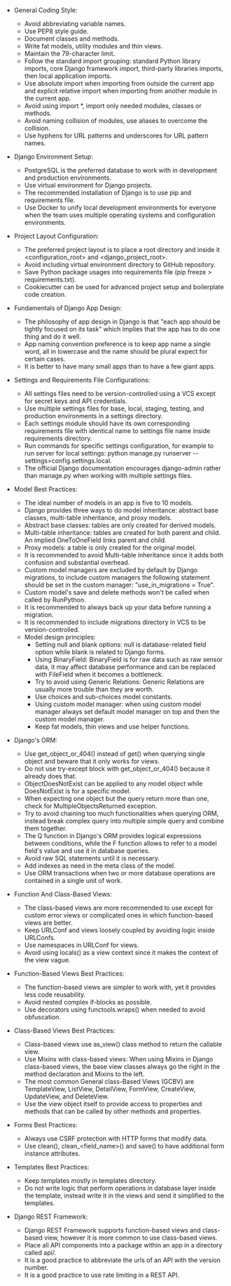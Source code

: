 * General Coding Style:
	* Avoid abbreviating variable names.
	* Use PEP8 style guide.
	* Document classes and methods.
	* Write fat models, utility modules and thin views.
	* Maintain the 79-character limit.
	* Follow the standard import grouping: standard Python library imports, core Django framework import, third-party libraries imports, then local application imports.
	* Use absolute import when importing from outside the current app and explicit relative import when importing from another module in the current app.
	* Avoid using import *, import only needed modules, classes or methods.
    * Avoid naming collision of modules, use aliases to overcome the collision.
    * Use hyphens for URL patterns and underscores for URL pattern names.

* Django Environment Setup:
   * PostgreSQL is the preferred database to work with in development and production environments.
   * Use virtual environment for Django projects.
   * The recommended installation of Django is to use pip and requirements file.
   * Use Docker to unify local development environments for everyone when the team uses multiple operating systems and configuration environments. 

* Project Layout Configuration:
   * The preferred project layout is to place a root directory and inside it <configuration_root> and <django_project_root>.
   * Avoid including virtual environment directory to GitHub repository.
   * Save Python package usages into requirements file (pip freeze > requirements.txt).
   * Cookiecutter can be used for advanced project setup and boilerplate code creation.

* Fundamentals of Django App Design:
   * The philosophy of app design in Django is that "each app should be tightly focused on its task" which implies that the app has to do one thing and do it well.
   * App naming convention preference is to keep app name a single word, all in lowercase and the name should be plural expect for certain cases.
   * It is better to have many small apps than to have a few giant apps.

* Settings and Requirements File Configurations:
   * All settings files need to be version-controlled using a VCS except for secret keys and API credentials. 
   * Use multiple settings files for base, local, staging, testing, and production environments in a settings directory.
   * Each settings module should have its own corresponding requirements file with identical name to settings file name inside requirements directory.
   * Run commands for specific settings configuration, for example to run server for local settings: python manage.py runserver --settings=config.settings.local.
   * The official Django documentation encourages django-admin rather than manage.py when working with multiple settings files.

* Model Best Practices:
   * The ideal number of models in an app is five to 10 models.
   * Django provides three ways to do model inheritance: abstract base classes, multi-table inheritance, and proxy models.
   * Abstract base classes: tables are only created for derived models.
   * Multi-table inheritance: tables are created for both parent and child. An implied OneToOneField links parent and child.
   * Proxy models: a table is only created for the original model.
   * It is recommended to avoid Multi-table inheritance since it adds both confusion and substantial overhead.
   * Custom model managers are excluded by default by Django migrations, to include custom managers the following statement should be set in the custom manager: "use_in_migrations = True".
   * Custom model's save and delete methods won't be called when called by RunPython.
   * It is recommended to always back up your data before running a migration.
   * It is recommended to include migrations directory in VCS to be version-controlled.
   * Model design principles:
      * Setting null and blank options: null is database-related field option while blank is related to Django forms.
      * Using BinaryField: BinaryField is for raw data such as raw sensor data, it may affect database performance and can be replaced with FileField when it becomes a bottleneck.
      * Try to avoid using Generic Relations: Generic Relations are usually more trouble than they are worth.
      * Use choices and sub-choices model constants. 
      * Using custom model manager: when using custom model manager always set default model manager on top and then the custom model manager.
      * Keep fat models, thin views and use helper functions.

* Django's ORM:
   * Use get_object_or_404() instead of get() when querying single object and beware that it only works for views.
   * Do not use try-except block with get_object_or_404() because it already does that.
   * ObjectDoesNotExist can be applied to any model object while DoesNotExist is for a specific model.
   * When expecting one object but the query return more than one, check for MultipleObjectsReturned exception.
   * Try to avoid chaining too much functionalities when querying ORM, instead break complex query into multiple simple query and combine them together.
   * The Q function in Django's ORM provides logical expressions between conditions, while the F function allows to refer to a model field's value and use it in database queries.
   * Avoid raw SQL statements until it is necessary.
   * Add indexes as need in the meta class of the model.
   * Use ORM transactions when two or more database operations are contained in a single unit of work.

* Function And Class-Based Views:
   * The class-based views are more recommended to use except for custom error views or complicated ones in which function-based views are better.
   * Keep URLConf and views loosely coupled by avoiding logic inside URLConfs.
   * Use namespaces in URLConf for views.
   * Avoid using locals() as a view context since it makes the context of the view vague.

* Function-Based Views Best Practices:
   * The function-based views are simpler to work with, yet it provides less code reusability.
   * Avoid nested complex if-blocks as possible.
   * Use decorators using functools.wraps() when needed to avoid obfuscation.

* Class-Based Views Best Practices:
   * Class-based views use as_view() class method to return the callable view.
   * Use Mixins with class-based views: When using Mixins in Django class-based views, the base view classes always go the right in the method declaration and Mixins to the left.
   * The most common General class-Based Views (GCBV) are TemplateView, ListView, DetailView, FormView, CreateView, UpdateView, and DeleteView.
   * Use the view object itself to provide access to properties and methods that can be called by other methods and properties.

* Forms Best Practices:
   * Always use CSRF protection with HTTP forms that modify data. 
   * Use clean(), clean_<field_name>() and save() to have additional form instance attributes.

* Templates Best Practices:
   * Keep templates mostly in templates directory.
   * Do not write logic that perform operations in database layer inside the template, instead write it in the views and send it simplified to the templates. 

* Django REST Framework:
   * Django REST Framework supports function-based views and class-based view, however it is more common to use class-based views.
   * Place all API components into a package within an app in a directory called api/.
   * It is a good practice to abbreviate the urls of an API with the version number.
   * It is a good practice to use rate limiting in a REST API.